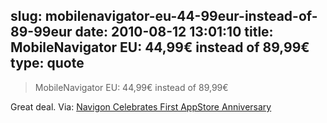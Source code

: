 slug: mobilenavigator-eu-44-99eur-instead-of-89-99eur
date: 2010-08-12 13:01:10
title: MobileNavigator EU: 44,99€ instead of 89,99€
type: quote
---

> MobileNavigator EU: 44,99€ instead of 89,99€

Great deal. Via: [Navigon Celebrates First AppStore Anniversary](http://www.navigon.com/portal/int/uebernavigon/presse/artikel/100812_HappyBirthdayiPhone.html)
